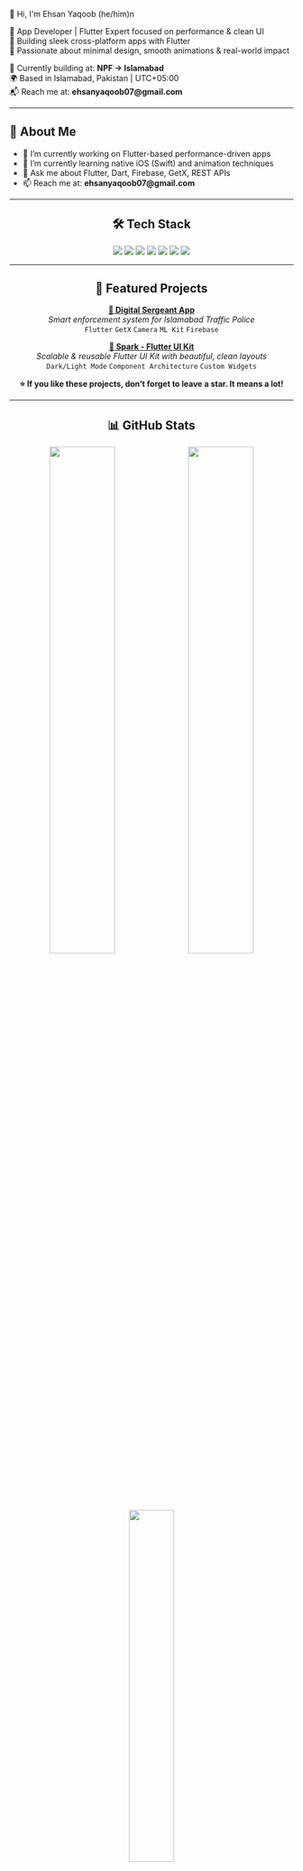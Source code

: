 <p align="start">👋 Hi, I'm Ehsan Yaqoob (he/him)n</p>

<p align="start">
🚀 App Developer | Flutter Expert focused on performance & clean UI <br/>
📱 Building sleek cross-platform apps with Flutter <br/>
🎯 Passionate about minimal design, smooth animations & real-world impact
</p>

<p align="start">
🏢 Currently building at: <strong>NPF -> Islamabad</strong> <br/>
🌍 Based in Islamabad, Pakistan | UTC+05:00 <br/>
📬 Reach me at: <strong>ehsanyaqoob07@gmail.com</strong>
</p>

---

<h2 align="start">💼 About Me</h2>

<ul>
  <li>🔭 I’m currently working on Flutter-based performance-driven apps</li>
  <li>🌱 I’m currently learning native iOS (Swift) and animation techniques</li>
  <li>💬 Ask me about Flutter, Dart, Firebase, GetX, REST APIs</li>
  <li>📫 Reach me at: <strong>ehsanyaqoob07@gmail.com</strong></li>
</ul>

---

<h2 align="center">🛠 Tech Stack</h2>

<p align="center">
  <img src="https://img.shields.io/badge/Flutter-02569B?style=for-the-badge&logo=flutter&logoColor=white" />
  <img src="https://img.shields.io/badge/Dart-0175C2?style=for-the-badge&logo=dart&logoColor=white" />
  <img src="https://img.shields.io/badge/Swift-FA7343?style=for-the-badge&logo=swift&logoColor=white" />
  <img src="https://img.shields.io/badge/Java-007396?style=for-the-badge&logo=java&logoColor=white" />
  <img src="https://img.shields.io/badge/Firebase-FFCA28?style=for-the-badge&logo=firebase&logoColor=black" />
  <img src="https://img.shields.io/badge/Git-F05032?style=for-the-badge&logo=git&logoColor=white" />
  <img src="https://img.shields.io/badge/Figma-F24E1E?style=for-the-badge&logo=figma&logoColor=white" />
</p>

---

<h2 align="center">📱 Featured Projects</h2>

<p align="center">
  <a href="https://github.com/ehsanyaqoob/Digital-Sergeant-App"><b>🔹 Digital Sergeant App</b></a><br/>
  <i>Smart enforcement system for Islamabad Traffic Police</i><br/>
  <code>Flutter</code> <code>GetX</code> <code>Camera</code> <code>ML Kit</code> <code>Firebase</code>
</p>

<p align="center">
  <a href="https://github.com/ehsanyaqoob/Spark"><b>🔹 Spark - Flutter UI Kit</b></a><br/>
  <i>Scalable & reusable Flutter UI Kit with beautiful, clean layouts</i><br/>
  <code>Dark/Light Mode</code> <code>Component Architecture</code> <code>Custom Widgets</code>
</p>

<p align="center"><b>⭐ If you like these projects, don’t forget to leave a star. It means a lot!</b></p>

---

<h2 align="center">📊 GitHub Stats</h2>

<p align="center">
  <img src="https://github-readme-stats.vercel.app/api?username=ehsanyaqoob&show_icons=true&theme=swift&hide_title=true" width="48%" />
  <img src="https://github-readme-streak-stats.herokuapp.com/?user=ehsanyaqoob&theme=swift" width="48%" />
</p>

<p align="center">
  <img src="https://github-readme-stats.vercel.app/api/top-langs/?username=ehsanyaqoob&layout=compact&theme=swift" width="40%" />
</p>

---

<h2 align="center">🤝 Let’s Connect</h2>

<p align="center">
  <a href="mailto:ehsanyaqoob07@gmail.com">
    <img src="https://img.shields.io/badge/Gmail-Contact-red?style=for-the-badge&logo=gmail&logoColor=white" />
  </a>
  <a href="https://www.linkedin.com/in/ehsany">
    <img src="https://img.shields.io/badge/LinkedIn-ehsany-0077B5?style=for-the-badge&logo=linkedin&logoColor=white" />
  </a>
  <a href="https://twitter.com/Yaarehsan">
    <img src="https://img.shields.io/badge/Twitter-@Yaarehsan-1DA1F2?style=for-the-badge&logo=twitter&logoColor=white" />
  </a>
  <a href="https://ehsanyaqoob.substack.com">
    <img src="https://img.shields.io/badge/Blog-Substack-FF6719?style=for-the-badge&logo=substack&logoColor=white" />
  </a>
</p>

---

<p align="center">
  <img src="https://capsule-render.vercel.app/api?type=waving&color=007aff&height=90&section=footer"/>
</p>
